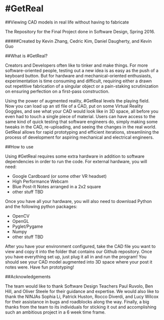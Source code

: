 # #GetReal

##Viewing CAD models in real life without having to fabricate

The Repository for the Final Project done in Software Design, Spring 2016. 


#####Created by Kevin Zhang, Cedric Kim, Daniel Daugherty, and Kevin Guo


##What is #GetReal?

Creators and Developers often like to tinker and make things. For more software-oriented people, testing out a new idea is as easy as the push of a keyboard button. But for hardware and mechanical-oriented enthusiasts, experimentation is time consuming and difficult, requiring either a drawn out repetitive fabrication of a singular object or a pain-staking scrutinization on ensuring perfection on a first-pass construction. 

Using the power of augmented reality, #GetReal levels the playing field. Now you can load up an stl file of a CAD, put on some Virtual Reality Goggles, and see what your CAD would look like in 3D space, all before you even had to touch a single piece of material. Users can have access to the same kind of quick testing that software engineers do, simply making some tweaks in the CAD, re-uploading, and seeing the changes in the real world. GetReal allows for rapid prototyping and efficient iterations, streamlining the process of development for aspiring mechanical and electrical engineers.

##How to use

Using #GetReal requires some extra hardware in addition to software dependencies in order to run the code. For external hardware, you will need: 

 - Google Cardboard (or some other VR headset)
 - High Performance Webcam
 - Blue Post-It Notes arranged in a 2x2 square
 - other stuff TBD
 
Once you have all your hardware, you will also need to download Python and the following python packages:

 - OpenCV
 - OpenGL
 - Pyglet/Pygame
 - Numpy
 - other stuff TBD
 
After you have your environment configured, take the CAD file you want to view and copy it into the folder that contains our Github repository. Once you have everything set up, just plug it all in and run the program! You should see your CAD model augmented into 3D space where your post it notes were. Have fun prototyping!


##Acknowledgements

The team would like to thank Software Design Teachers Paul Ruvolo, Ben Hill, and Oliver Steele for their guidance and expertise. We would also like to thank the NINJAs Sophia Li, Patrick Huston, Rocco Diverdi, and Lucy Wilcox for their assistance in bugs and roadblocks along the way. Finally, a big thanks from the team to its individuals for sticking it out and accomplishing such an ambitious project in a 6 week time frame.
